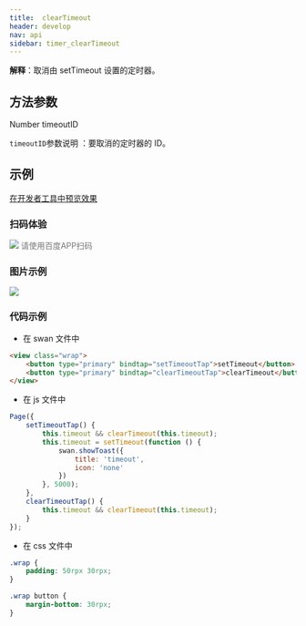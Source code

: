 ```yaml
---
title:  clearTimeout
header: develop
nav: api
sidebar: timer_clearTimeout
---
```

 

**解释**：取消由 setTimeout 设置的定时器。

 
## 方法参数

Number timeoutID

 `timeoutID`参数说明 ：要取消的定时器的 ID。
## 示例

<a href="swanide://fragment/3b962a13eb39f09ce8e94f6e77ebef4d1574043590740" title="在开发者工具中预览效果" target="_self">在开发者工具中预览效果</a>

### 扫码体验

<div class='scan-code-container'>
    <img src="https://b.bdstatic.com/miniapp/assets/images/doc_demo/fragment_timer.png" class="demo-qrcode-image" />
    <font color=#777 12px>请使用百度APP扫码</font>
</div>

###  图片示例  


<div class="m-doc-custom-examples">
    <div class="m-doc-custom-examples-correct">
        <img src="https://b.bdstatic.com/miniapp/images/clearTimeout.gif">
    </div>
    <div class="m-doc-custom-examples-correct">
        <img src=" ">
    </div>
    <div class="m-doc-custom-examples-correct">
        <img src=" ">
    </div>     
</div>

### 代码示例 



* 在 swan 文件中

```html
<view class="wrap">
    <button type="primary" bindtap="setTimeoutTap">setTimeout</button>
    <button type="primary" bindtap="clearTimeoutTap">clearTimeout</button>
</view>
```

* 在 js 文件中

```js
Page({
    setTimeoutTap() {
        this.timeout && clearTimeout(this.timeout);
        this.timeout = setTimeout(function () {
            swan.showToast({
                title: 'timeout',
                icon: 'none'
            })
        }, 5000);
    },
    clearTimeoutTap() {
        this.timeout && clearTimeout(this.timeout);
    }
});
```
* 在 css 文件中

```css
.wrap {
    padding: 50rpx 30rpx;
}

.wrap button {
    margin-bottom: 30rpx;
}
```
